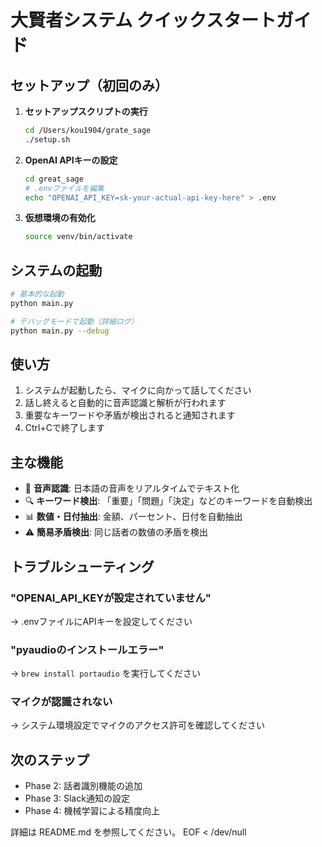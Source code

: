 # 大賢者システム クイックスタートガイド

## セットアップ（初回のみ）

1. **セットアップスクリプトの実行**
   ```bash
   cd /Users/kou1904/grate_sage
   ./setup.sh
   ```

2. **OpenAI APIキーの設定**
   ```bash
   cd great_sage
   # .envファイルを編集
   echo "OPENAI_API_KEY=sk-your-actual-api-key-here" > .env
   ```

3. **仮想環境の有効化**
   ```bash
   source venv/bin/activate
   ```

## システムの起動

```bash
# 基本的な起動
python main.py

# デバッグモードで起動（詳細ログ）
python main.py --debug
```

## 使い方

1. システムが起動したら、マイクに向かって話してください
2. 話し終えると自動的に音声認識と解析が行われます
3. 重要なキーワードや矛盾が検出されると通知されます
4. Ctrl+Cで終了します

## 主な機能

- 🎤 **音声認識**: 日本語の音声をリアルタイムでテキスト化
- 🔍 **キーワード検出**: 「重要」「問題」「決定」などのキーワードを自動検出
- 📊 **数値・日付抽出**: 金額、パーセント、日付を自動抽出
- ⚠️ **簡易矛盾検出**: 同じ話者の数値の矛盾を検出

## トラブルシューティング

### "OPENAI_API_KEYが設定されていません"
→ .envファイルにAPIキーを設定してください

### "pyaudioのインストールエラー"
→ `brew install portaudio` を実行してください

### マイクが認識されない
→ システム環境設定でマイクのアクセス許可を確認してください

## 次のステップ

- Phase 2: 話者識別機能の追加
- Phase 3: Slack通知の設定
- Phase 4: 機械学習による精度向上

詳細は README.md を参照してください。
EOF < /dev/null